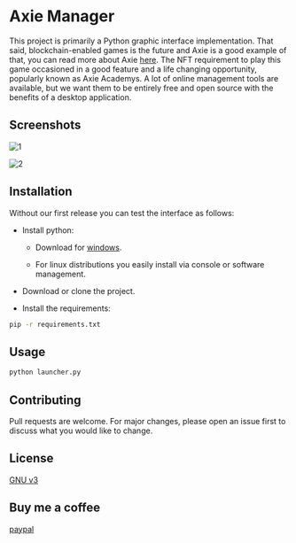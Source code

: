 # Axie Manager

This project is primarily a Python graphic interface implementation. That said, blockchain-enabled games is the future and Axie is a good example of that, you can read more about Axie [here](https://www.rappler.com/technology/gaming/things-to-know-axie-infinity). The NFT requirement to play this game occasioned in a good feature and a life changing opportunity, popularly known as Axie Academys. A lot of online management tools are available, but we want them to be entirely free and open source with the benefits of a desktop application.

## Screenshots

![1](https://i.imgur.com/AUR8Pmb.png)

![2](https://i.imgur.com/CoIdB81.png)

## Installation

Without our first release you can test the interface as follows:

- Install python:

   - Download for [windows](https://www.python.org/downloads/windows/).

  - For linux distributions you easily install via console or software management.

- Download or clone the project.

- Install the requirements:

```bash
pip -r requirements.txt
```

## Usage

```python
python launcher.py
```

## Contributing
Pull requests are welcome. For major changes, please open an issue first to discuss what you would like to change.

## License
[GNU v3](https://choosealicense.com/licenses/agpl-3.0/)

## Buy me a coffee

[paypal](https://www.paypal.com/donate?hosted_button_id=6LYL2LR7MEAWE)
